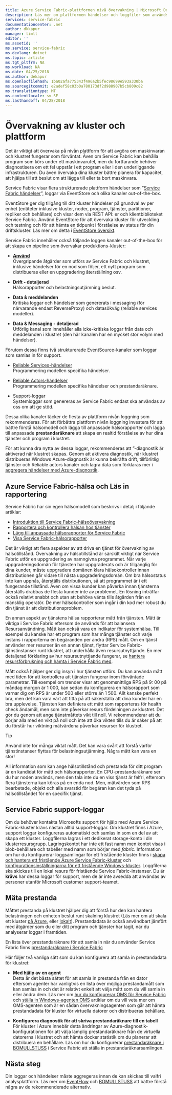 ```yaml
---
title: Azure Service Fabric-plattformen nivå övervakning | Microsoft Docs
description: Läs mer om plattformen händelser och loggfiler som används för att övervaka och diagnostisera Azure Service Fabric-kluster.
services: service-fabric
documentationcenter: .net
author: dkkapur
manager: timlt
editor: ''
ms.assetid: ''
ms.service: service-fabric
ms.devlang: dotnet
ms.topic: article
ms.tgt_pltfrm: NA
ms.workload: NA
ms.date: 04/25/2018
ms.author: dekapur
ms.openlocfilehash: 1ba02afa775343f496a2b5fec98699e593a330ba
ms.sourcegitcommit: e2adef58c03b0a780173df2d988907b5cb809c82
ms.translationtype: MT
ms.contentlocale: sv-SE
ms.lasthandoff: 04/28/2018
---
```

# <a name="monitoring-the-cluster-and-platform"></a>Övervakning av kluster och plattform

Det är viktigt att övervaka på nivån plattform för att avgöra om maskinvaran och klustret fungerar som förväntat. Även om Service Fabric kan behålla program som körs under ett maskinvarufel, men du fortfarande behöver diagnostisera om ett fel uppstår i ett program eller i den underliggande infrastrukturen. Du även övervaka dina kluster bättre planera för kapacitet, att hjälpa till att beslut om att lägga till eller ta bort maskinvara.

Service Fabric visar flera strukturerade plattform händelser som ”[Service Fabric händelser](service-fabric-diagnostics-events.md)”, loggar via EventStore och olika kanaler out-of-the-box. 

EventStore ger dig tillgång till ditt kluster händelser på grundval av per enhet (entiteter inklusive kluster, noder, program, tjänster, partitioner, repliker och behållare) och visar dem via REST API: er och klientbiblioteket Service Fabric. Använd EventStore för att övervaka kluster för utveckling och testning och för att hämta en tidpunkt i förståelse av status för din driftskluster. Läs mer om detta i [EventStore översikt](service-fabric-diagnostics-eventstore.md).

Service Fabric innehåller också följande loggen kanaler out-of-the-box för att skapa en pipeline som övervakar produktions-kluster:

* [**Använd**](service-fabric-diagnostics-event-generation-operational.md)  
Övergripande åtgärder som utförs av Service Fabric och klustret, inklusive händelser för en nod som följer, ett nytt program som distribueras eller en uppgradering återställning osv.

* **Drift - detaljerad**  
Hälsorapporter och belastningsutjämning beslut.

* **Data & meddelanden**  
Kritiska loggar och händelser som genererats i messaging (för närvarande endast ReverseProxy) och datasökväg (reliable services modeller).

* **Data & Messaging - detaljerad**  
Utförlig kanal som innehåller alla icke-kritiska loggar från data och meddelanden i klustret (den här kanalen har en mycket stor volym med händelser).

Förutom dessa finns två strukturerade EventSource-kanaler som loggar som samlas in för support.

* [Reliable Services-händelser](service-fabric-reliable-services-diagnostics.md)  
Programmering modellen specifika händelser.

* [Reliable Actors-händelser](service-fabric-reliable-actors-diagnostics.md)  
Programmering modellen specifika händelser och prestandaräknare.

* Support-loggar  
Systemloggar som genereras av Service Fabric endast ska användas av oss om att ge stöd.

Dessa olika kanaler täcker de flesta av plattform nivån loggning som rekommenderas. För att förbättra plattform nivån loggning investera för att bättre förstå hälsomodell och lägga till anpassade hälsorapporter och lägga till anpassade **prestandaräknare** att skapa en realtid förståelse av hur dina tjänster och program i klustret.

För att kunna dra nytta av dessa loggar, rekommenderas att ”-diagnostik är aktiverad när klustret skapas. Genom att aktivera diagnostik, när klustret distribueras Windows Azure-diagnostik är kunna bekräfta drift, tillförlitlig tjänster och Reliable actors kanaler och lagra data som förklaras mer i [aggregera händelser med Azure-diagnostik](service-fabric-diagnostics-event-aggregation-wad.md).

## <a name="azure-service-fabric-health-and-load-reporting"></a>Azure Service Fabric-hälsa och Läs in rapportering

Service Fabric har sin egen hälsomodell som beskrivs i detalj i följande artiklar:

- [Introduktion till Service Fabric-hälsoövervakning](service-fabric-health-introduction.md)
- [Rapportera och kontrollera hälsan hos tjänster](service-fabric-diagnostics-how-to-report-and-check-service-health.md)
- [Lägg till anpassade hälsorapporter för Service Fabric](service-fabric-report-health.md)
- [Visa Service Fabric-hälsorapporter](service-fabric-view-entities-aggregated-health.md)

Det är viktigt att flera aspekter av att driva en tjänst för övervakning av hälsotillstånd. Övervakning av hälsotillstånd är särskilt viktigt när Service Fabric utför en uppgradering av namngivna programmet. När varje uppgraderingsdomän för tjänsten har uppgraderats och är tillgänglig för dina kunder, måste uppgradera domänen klara hälsokontroller innan distributionen går vidare till nästa uppgraderingsdomän. Om bra hälsostatus inte kan uppnås, återställs distributionen, så att programmet är i ett fungerande tillstånd. Även om vissa kunder kan påverka innan tjänsterna återställs drabbas de flesta kunder inte av problemet. En lösning inträffar också relativt snabbt och utan att behöva vänta tills åtgärden från en mänsklig operatör. De mer hälsokontroller som ingår i din kod mer robust du din tjänst är att distributionsproblem.

En annan aspekt av tjänstens hälsa rapporterar mått från tjänsten. Mått är viktiga i Service Fabric eftersom de används för att balansera Resursanvändning. Mått kan också vara en indikator för systemhälsa. Till exempel du kanske har ett program som har många tjänster och varje instans i rapporterna en begäranden per andra (RPS) mått. Om en tjänst använder mer resurser än en annan tjänst, flyttar Service Fabric-tjänstinstanser runt klustret, att underhålla även resursutnyttjande. En mer detaljerad förklaring av hur resursutnyttjande fungerar, se [hantera resursförbrukning och hämta i Service Fabric med](service-fabric-cluster-resource-manager-metrics.md).

Mått också hjälper ger dig insyn i hur tjänsten utförs. Du kan använda mått med tiden för att kontrollera att tjänsten fungerar inom förväntade parametrar. Till exempel om trender visar att genomsnittliga RPS på 9: 00 på måndag morgon är 1 000, kan sedan du konfigurera en hälsorapport som varnar dig om RPS är under 500 eller större än 1 500. Allt kanske perfekt bra, men det kan vara värt att titta på att säkerställa att dina kunder har en bra upplevelse. Tjänsten kan definiera ett mått som rapporteras för health check ändamål, men som inte påverkar resurs fördelningen av klustret. Det gör du genom att ange tjänstmåttets vikt till noll. Vi rekommenderar att du börjar alla med en vikt på noll och inte att öka vikten tills du är säker på att du förstår hur viktning mätvärdena påverkar resurser för klustret.

> [!TIP]
> Använd inte för många viktat mått. Det kan vara svårt att förstå varför tjänstinstanser flyttas för belastningsutjämning. Några mått kan vara en stor!

All information som kan ange hälsotillstånd och prestanda för ditt program är en kandidat för mått och hälsorapporter. En CPU-prestandaräknare ser du hur noden används, men den tala inte du en viss tjänst är felfri, eftersom flera tjänsterna kan köras på en enda nod. Men, mätvärden som RPS bearbetade, objekt och alla svarstid för begäran kan det tyda på hälsotillståndet för en specifik tjänst.

## <a name="service-fabric-support-logs"></a>Service Fabric support-loggar

Om du behöver kontakta Microsofts support för hjälp med Azure Service Fabric-kluster krävs nästan alltid support-loggar. Om klustret finns i Azure, support loggar konfigureras automatiskt och samlas in som en del av att skapa ett kluster. Loggfilerna lagras i ett dedikerat storage-konto i din klusterresursgrupp. Lagringskontot har inte ett fast namn men kontot visas i blob-behållare och tabeller med namn som börjar med *fabric*. Information om hur du konfigurerar loggsamlingar för ett fristående kluster finns i [skapa och hantera ett fristående Azure Service Fabric-kluster](service-fabric-cluster-creation-for-windows-server.md) och [konfigurationsinställningarna för ett fristående Windows-kluster](service-fabric-cluster-manifest.md). Loggfilerna ska skickas till en lokal resurs för fristående Service Fabric-instanser. Du är **krävs** har dessa loggar för support, men de är inte avsedda att användas av personer utanför Microsoft customer support-teamet.

## <a name="measuring-performance"></a>Mäta prestanda

Måttet prestanda på klustret hjälper dig att förstå hur den kan hantera belastningen och enheten beslut runt skalning klustret (Läs mer om att skala ett kluster [på Azure](service-fabric-cluster-scale-up-down.md), eller [lokalt](service-fabric-cluster-windows-server-add-remove-nodes.md)). Prestandadata är också användbart jämfört med åtgärder som du eller ditt program och tjänster har tagit, när du analyserar loggar i framtiden. 

En lista över prestandaräknare för att samla in när du använder Service Fabric finns [prestandaräknare i Service Fabric](service-fabric-diagnostics-event-generation-perf.md)

Här följer två vanliga sätt som du kan konfigurera att samla in prestandadata för klustret:

* **Med hjälp av en agent**  
Detta är det bästa sättet för att samla in prestanda från en dator eftersom agenter har vanligtvis en lista över möjliga prestandamått som kan samlas in och det är relativt enkelt att välja mått som du vill samla in eller ändra dem. Läs mer om [hur du konfigurerar OMS för Service Fabric](service-fabric-diagnostics-event-analysis-oms.md) och [ställa in Windows-agenten OMS](../log-analytics/log-analytics-windows-agent.md) artiklar om du vill veta mer om OMS-agenten som är en sådan övervakningsagenten som går att hämta prestandadata för kluster för virtuella datorer och distribueras behållare.

* **Konfigurera diagnostik för att skriva prestandaräknare till en tabell**  
För kluster i Azure innebär detta ändringar av Azure-diagnostik-konfigurationen för att välja lämplig prestandaräknare från de virtuella datorerna i klustret och att hämta docker statistik om du planerar att distribuera en behållare. Läs om hur du konfigurerar [prestandaräknare i BOMULLSTUSS](service-fabric-diagnostics-event-aggregation-wad.md) i Service Fabric att ställa in prestandaräknarsamlingen.

## <a name="next-steps"></a>Nästa steg

Din loggar och händelser måste aggregeras innan de kan skickas till valfri analysplattform. Läs mer om [EventFlow](service-fabric-diagnostics-event-aggregation-eventflow.md) och [BOMULLSTUSS](service-fabric-diagnostics-event-aggregation-wad.md) att bättre förstå några av de rekommenderade alternativ.
